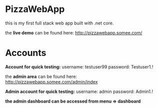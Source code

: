 # PizzaWebApp

this is my first full stack web app built with .net core.

the **live demo** can be found here: http://pizzawebapp.somee.com/

# Accounts

**Account for quick testing:**
username: testuser99
password: Testuser1.!

the **admin area** can be found here: http://pizzawebapp.somee.com/admin/index

**Admin account for quick testing:**
username: admin
password: Admin1.!

**the admin dashboard can be accessed from menu => dashboard**
